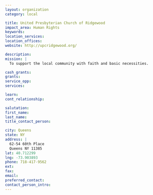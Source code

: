 ```yaml
---
layout: organization
category: local

title: United Presbyterian Church of Ridgewood
impact_area: Human Rights
keywords: 
location_services: 
location_offices: 
website: http://upcridgewood.org/

description: 
mission: |
  To support the local community with faith and basic necessities.

cash_grants: 
grants: 
service_opp: 
services: 

learn: 
cont_relationship: 

salutation: 
first_name: 
last_name: 
title_contact_person: 

city: Queens
state: NY
address: |
  62-54 60th Place  
  Queens NY 11385
lat: 40.712299
lng: -73.903893
phone: 718-417-9562
ext: 
fax: 
email: 
preferred_contact: 
contact_person_intro: 
---
```

